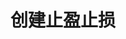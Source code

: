 ---
title: 创建止盈止损
position_number: 7
type: post
description: /future/trade/v1/entrust/create-profit
remark: Content-Type = application/x-www-form-urlencoded && application/json
parameters:
    -
        name: symbol
        type: string
        mandatory: true
        default: N/A
        description: 交易对
        ranges:
    -
        name: origQty
        type: integer
        mandatory: true
        default:
        description: 数量（张）
        ranges:
    -
        name: triggerProfitPrice
        type: integer
        mandatory: true
        default:
        description: 止盈触发价
        ranges:
    -
        name: triggerStopPrice
        type: integer
        mandatory: true
        default:
        description: 止损触发价
        ranges:
    -
        name: expireTime
        type: integer
        mandatory: true
        default:
        description: 过期时间
        ranges:
    -
        name: positionSide
        type: string
        mandatory: true
        default:
        description: 仓位方向：LONG;SHORT
        ranges: LONG;SHORT
    -
        name: profitDelegateOrderType
        type: string
        mandatory: true
        default:
        description: 止盈订单类型
        ranges: LIMIT ,MARKET
    -
        name: profitDelegateTimeInForce
        type: string
        mandatory: true
        default:
        description: 止盈委托有效方式
        ranges: GTC，FOK，IOC，GTX
    -
        name: profitDelegatePrice
        type: number
        mandatory: false
        default:
        description: 止盈委托委托价格
        ranges: 
    -
        name: stopDelegateOrderType
        type: string
        mandatory: true
        default:
        description: 止损委托订单类型
        ranges: LIMIT ,MARKET
    -
        name: stopDelegateTimeInForce
        type: string
        mandatory: true
        default:
        description: 止损委托有效方式
        ranges: GTC，FOK，IOC，GTX
    -
        name: stopDelegatePrice
        type: number
        mandatory: false
        default:
        description: 止损委托价格
        ranges: 
                        
content_markdown: |-

                #### **限流规则**

                200/s/apikey
left_code_blocks:
    -
        code_block: "public void getKLine() {\r\n\tString text = HttpUtil.get(URL + \"/data/api/future/trade/v1/getKLine?market=btc_usdt&type=1min&since=0\");\r\n\tSystem.out.println(text);\r\n}"
        title: Java
        language: java
right_code_blocks:
    - code_block: |-
        {
            "error": {
            "code": "",
            "msg": ""
            },
            "msgInfo": "",
            "result": {},
            "returnCode": 0
        }
        title: Response
        language: json
---